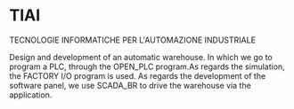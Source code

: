 # TIAI
TECNOLOGIE INFORMATICHE PER L'AUTOMAZIONE INDUSTRIALE

Design and development of an automatic warehouse. In which we go to program a PLC,
through the OPEN_PLC program.As regards the simulation,
the FACTORY I/O program is used. As regards the development of the software panel, 
we use SCADA_BR to drive the warehouse via the application.
